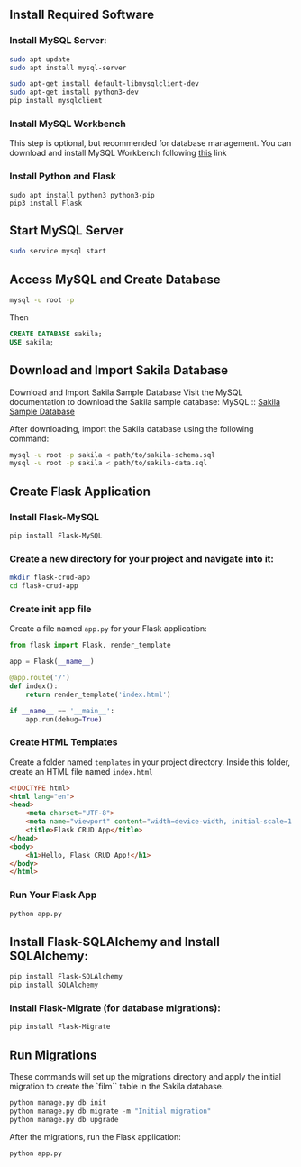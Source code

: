 
##  Install Required Software

###  Install MySQL Server:

```bash
sudo apt update
sudo apt install mysql-server

sudo apt-get install default-libmysqlclient-dev
sudo apt-get install python3-dev
pip install mysqlclient
```

###  Install MySQL Workbench 

This step is optional, but recommended for database management.
You can download and install MySQL Workbench following [this](https://dev.mysql.com/downloads/file/?id=519997) link

### Install Python and Flask

```
sudo apt install python3 python3-pip
pip3 install Flask
```

## Start MySQL Server

```bash
sudo service mysql start
```

## Access MySQL and Create Database

```bash
mysql -u root -p
```

Then
```sql
CREATE DATABASE sakila;
USE sakila;
```

## Download and Import Sakila Database

Download and Import Sakila Sample Database
Visit the MySQL documentation to download the Sakila sample database: MySQL :: [Sakila Sample Database](https://dev.mysql.com/doc/sakila/en/)

After downloading, import the Sakila database using the following command:

```bash
mysql -u root -p sakila < path/to/sakila-schema.sql
mysql -u root -p sakila < path/to/sakila-data.sql
```

## Create Flask Application

### Install Flask-MySQL

```bash
pip install Flask-MySQL
```

### Create a new directory for your project and navigate into it:

```bash
mkdir flask-crud-app
cd flask-crud-app
```
### Create init app file

Create a file named `app.py` for your Flask application:

```python
from flask import Flask, render_template

app = Flask(__name__)

@app.route('/')
def index():
    return render_template('index.html')

if __name__ == '__main__':
    app.run(debug=True)

```

### Create HTML Templates

Create a folder named `templates` in your project directory. Inside this folder, create an HTML file named `index.html` 

```html
<!DOCTYPE html>
<html lang="en">
<head>
    <meta charset="UTF-8">
    <meta name="viewport" content="width=device-width, initial-scale=1.0">
    <title>Flask CRUD App</title>
</head>
<body>
    <h1>Hello, Flask CRUD App!</h1>
</body>
</html>

```

### Run Your Flask App

```python
python app.py
```

## Install Flask-SQLAlchemy and Install SQLAlchemy:

```bash
pip install Flask-SQLAlchemy
pip install SQLAlchemy
```

### Install Flask-Migrate (for database migrations):

```bash
pip install Flask-Migrate
```


## Run Migrations

These commands will set up the migrations directory and apply the initial migration to create the `film`` table in the Sakila database.


```python
python manage.py db init
python manage.py db migrate -m "Initial migration"
python manage.py db upgrade

```

After the migrations, run the Flask application:

```python
python app.py
```